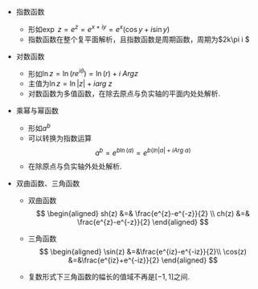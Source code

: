+ 指数函数
  + 形如$\exp\ z = e^{z} = e^{x+iy} = e^{x}(\cos y + i \sin y )$
  + 指数函数在整个复平面解析，且指数函数是周期函数，周期为$2k\pi i $



+ 对数函数
  + 形如$\ln z = \ln(re^{i\theta})=\ln(r) + i\ Arg z$
  + 主值为$\ln z = \ln|z| + i arg\ z$
  + 对数函数为多值函数，在除去原点与负实轴的平面内处处解析.
  

+ 乘幂与幂函数
  + 形如$a^b$
  + 可以转换为指数运算
  $$
  a^b = e^{b\ln(a)}=e^{b(ln|a|+iArg\ a)}
  $$
  + 在除原点与负实轴外处处解析.



+ 双曲函数、三角函数
  + 双曲函数
  $$
  \begin{aligned}
  sh(z) &=& \frac{e^{z}-e^{-z}}{2}  \\
  ch(z) &=& \frac{e^{z}-e^{-z}}{2}
  \end{aligned}
  $$

  + 三角函数
  $$
  \begin{aligned}
  \sin(z) &=&\frac{e^{iz}-e^{-iz}}{2}\\
  \cos(z) &=&\frac{e^{iz}+e^{-iz}}{2}
  \end{aligned}
  $$
  + 复数形式下三角函数的幅长的值域不再是$[-1,1]$之间.